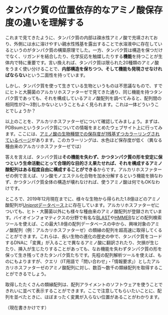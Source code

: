 # タンパク質の位置依存的なアミノ酸保存度の違いを理解する

これまで見てきたように、タンパク質の内部は疎水性アミノ酸で充填されており、外側には水に溶けやすい親水性残基を露出することで水溶液中に存在しているというのがタンパク質の構築原理でした。一方、タンパク質は構造を保つだけでなく、リガンドを結合したり、化学反応を触媒したりする**機能**を持つことが生体内で特に重要です。言い換えれば、タンパク質は限られた20種類のアミノ酸をうまく使い分けることで、**内部構造を保ちつつ、そして機能も発現させなければならない**という二面性を持っています。

しかし、タンパク質を使って生きている生物というものは不思議なもので、すでにヒトと大腸菌のアルカリホスファターゼで見てきた通り、同じ機能を持つタンパク質であっても、それを構成しているアミノ酸配列を調べてみると、配列間の相同性が2〜3割しかないということもよく見られます。これは一体どういうことでしょうか？

以上のことを、アルカリホスファターゼについて確認してみましょう。まずは、PDBsumというタンパク質についての情報をまとめたウェブサイト上に行ってみます。ここには、[アミノ酸の生物種間での保存度が1残基ずつカラーリングされているページ](http://www.ebi.ac.uk/thornton-srv/databases/cgi-bin/pdbsum/GetPage.pl?pdbcode=1alk&template=protein.html&o=RESCONS&l=1&chain=A&c=999&r=wiring)があります。このカラーリングは、水色ほど保存度が低く（異なる種由来のアルカリホスファターゼでは）




答えを言えば、タンパク質は**その機能を失わず、かつタンパク質の形を安定に保つという生命活動にとって合理的な目的さえ果たせれば、それを構成するアミノ酸配列はある程度自由に構成することができる**からです。アルカリホスファターゼの例で言えば、リン酸モノエステル化合物を加水分解するという機能を損なわず、かつタンパク質全体の構造が壊れなければ、使うアミノ酸は何でもOKなわけです。

ところで、2019年12月現在までに、様々な生物から得られた1.8億ほどのアミノ酸配列が[Uniprotデータベース](https://www.uniprot.org/)上に存在しています。アルカリホスファターゼについても、ヒト・大腸菌以外にも様々な種由来のアミノ酸配列が登録されています。バイオインフォマティクスの分野で有名な[BLAST](https://blast.ncbi.nlm.nih.gov/Blast.cgi)や[HMMER](http://hmmer.org/)などの配列検索ツールを使えば、この最大1.8億の配列データベースの中から、興味対象のアミノ酸配列（例：アルカリホスファターゼ）の類縁の配列を超高速に取得してくることができます。これらは、長い生物の進化の歴史の中で、タンパク質をコードするDNAに「変異」が入ることで異なるアミノ酸に翻訳されたり、欠損が生じたり、挿入が生じたりすることがあっても、なお機能を失わずタンパク質の形を保って生き残ってきたタンパク質たちです。先程の配列解析ツールを使えば、ものにもよりますが、クエリ（IT用語で「問い合わせ」・「情報要求」）としたアルカリホスファターゼのアミノ酸配列に対し、数百〜数千の類縁配列を取得することができるでしょう。

取得したたくさんの類縁配列は、配列アライメントのソフトウェアを使うことできれいに並べて表示することができます。ここで注意してもらいたいことに、配列を並べたときに、ほぼまったく変異が入らない位置があることがわかります。

（現在書きかけです）

<!--
実はこの配列解析の結果には**選択バイアス**の一種である**生存バイアス**があることに気付くでしょうか？　アミノ酸の変異は外側に

<img src="./image/conserv/Abraham_Wald04.png">
この画像を見たことがある方もいらっしゃるかもしれません。これは、第2次世界大戦中でアメリカ軍の基地に帰還することができた爆撃機の被弾箇所（赤色）を表す図です。帰還した爆撃機の損傷部分は、命中しても安全に帰還できる箇所を示しており、他の箇所に命中したものは生還できないのです。
-->